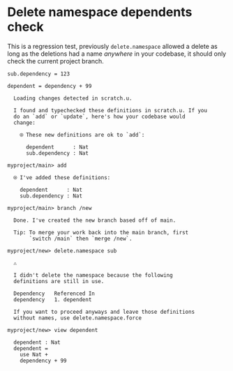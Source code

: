 <!-- https://github.com/unisonweb/unison/issues/4997 -->

# Delete namespace dependents check

This is a regression test, previously `delete.namespace` allowed a delete as long as the deletions had a name *anywhere* in your codebase, it should only check the current project branch.

``` unison
sub.dependency = 123

dependent = dependency + 99
```

``` ucm
  Loading changes detected in scratch.u.

  I found and typechecked these definitions in scratch.u. If you
  do an `add` or `update`, here's how your codebase would
  change:
  
    ⍟ These new definitions are ok to `add`:
    
      dependent      : Nat
      sub.dependency : Nat

```

``` ucm :error
myproject/main> add

  ⍟ I've added these definitions:
  
    dependent      : Nat
    sub.dependency : Nat

myproject/main> branch /new

  Done. I've created the new branch based off of main.
  
  Tip: To merge your work back into the main branch, first
       `switch /main` then `merge /new`.

myproject/new> delete.namespace sub

  ⚠️
  
  I didn't delete the namespace because the following
  definitions are still in use.
  
  Dependency   Referenced In
  dependency   1. dependent
  
  If you want to proceed anyways and leave those definitions
  without names, use delete.namespace.force

myproject/new> view dependent

  dependent : Nat
  dependent =
    use Nat +
    dependency + 99

```
